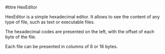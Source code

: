 #titre HexEditor

HexEditor is a simple hexadecimal editor. It allows to see the content of any type of file, such as text or executable files.

The hexadecimal codes are presented on the left, with the offset of each byte of the file.

Each file can be presented in columns of 8 or 16 bytes.
